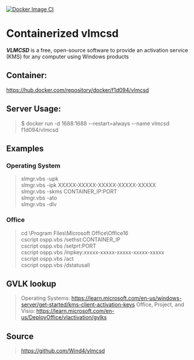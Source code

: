 [![Docker Image CI](https://github.com/f1d094/vlmcsd-container/actions/workflows/docker-image.yml/badge.svg)](https://github.com/f1d094/vlmcsd-container/actions/workflows/docker-image.yml)
# Containerized vlmcsd

***VLMCSD*** is a free, open-source software to provide an activation service (KMS) for any computer using Windows products

## Container:
https://hub.docker.com/repository/docker/f1d094/vlmcsd

## Server Usage:
> $ docker run -d 1688:1688 --restart=always --name vlmcsd f1d094/vlmcsd

## Examples
### Operating System
>slmgr.vbs -upk  
>slmgr.vbs -ipk XXXXX-XXXXX-XXXXX-XXXXX-XXXXX  
>slmgr.vbs -skms CONTAINER_IP:PORT  
>slmgr.vbs -ato  
>slmgr.vbs -dlv  

### Office
>cd \Program Files\Microsoft Office\Office16  
>cscript ospp.vbs /sethst:CONTAINER_IP  
>cscript ospp.vbs /setprt:PORT  
>cscript ospp.vbs /inpkey:xxxxx-xxxxx-xxxxx-xxxxx-xxxxx  
>cscript ospp.vbs /act  
>cscript ospp.vbs /dstatusall  

## GVLK lookup
> Operating Systems:
> https://learn.microsoft.com/en-us/windows-server/get-started/kms-client-activation-keys
> Office, Project, and Visio:
> https://learn.microsoft.com/en-us/DeployOffice/vlactivation/gvlks

## Source
> https://github.com/Wind4/vlmcsd

